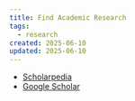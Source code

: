```yaml
---
title: Find Academic Research
tags:
  - research
created: 2025-06-10
updated: 2025-06-10
---
```


- [Scholarpedia](http://www.scholarpedia.org/article/Main_Page)
- [Google Scholar](https://scholar.google.com/schhp?hl=en&as_sdt=6,48)